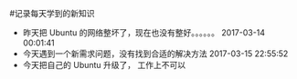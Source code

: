 #记录每天学到的新知识
- 昨天把 Ubuntu 的网络整坏了，现在也没有整好。。。。。。
2017-03-14 00:01:41
- 今天遇到一个新需求问题，没有找到合适的解决方法
2017-03-15 22:55:52
- 今天把自己的 Ubuntu 升级了， 工作上不可以